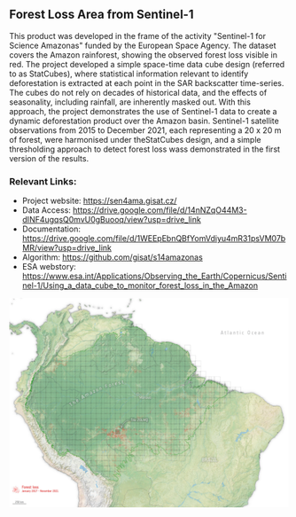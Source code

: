 ## Forest Loss Area from Sentinel-1 

This product was developed in the frame of the activity "Sentinel-1 for Science Amazonas" funded by the European Space Agency. The dataset covers the Amazon rainforest, showing the observed forest loss visible in red.
The project developed a simple space-time data cube design (referred to as StatCubes), where statistical information relevant to identify deforestation is extracted at each point in the SAR backscatter time-series. The cubes do not rely on decades of historical data, and the effects of seasonality, including rainfall, are inherently masked out. With this approach, the project demonstrates the use of Sentinel-1 data to create a dynamic deforestation product over the Amazon basin. Sentinel-1 satellite observations from 2015 to December 2021, each representing a 20 x 20 m of forest, were harmonised under theStatCubes design, and a simple thresholding approach to detect forest loss wass demonstrated in the first version of the results. 


### Relevant Links:
* Project website: https://sen4ama.gisat.cz/
* Data Access: https://drive.google.com/file/d/14nNZqO44M3-dINF4ugqsQ0mvU0gBuooq/view?usp=drive_link
* Documentation: https://drive.google.com/file/d/1WEEpEbnQBfYomVdiyu4mR31psVM07bMR/view?usp=drive_link
* Algorithm: https://github.com/gisat/s14amazonas
* ESA webstory: https://www.esa.int/Applications/Observing_the_Earth/Copernicus/Sentinel-1/Using_a_data_cube_to_monitor_forest_loss_in_the_Amazon

![image](https://raw.githubusercontent.com/eurodatacube/eodash-assets/main/collections/MCD_S14Amazonas_detections/MCD_S14Amazonas_detections_1.png)
